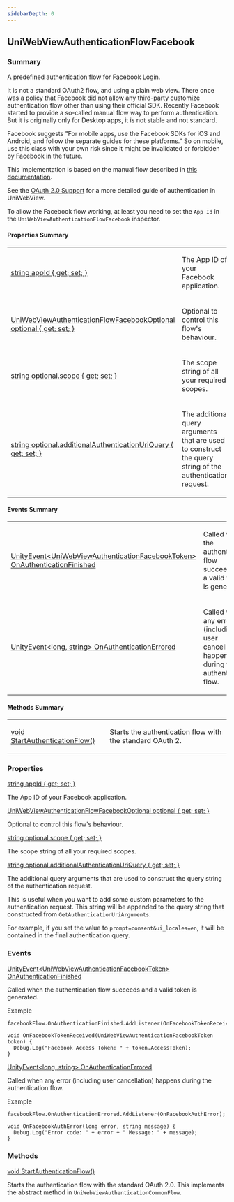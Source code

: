 ```yaml
---
sidebarDepth: 0
---
```


## UniWebViewAuthenticationFlowFacebook

### Summary

A predefined authentication flow for Facebook Login.

It is not a standard OAuth2 flow, and using a plain web view. There once was a policy that Facebook did not allow
any third-party customize authentication flow other than using their official SDK. Recently Facebook started to provide
a so-called manual flow way to perform authentication. But it is originally only for Desktop apps, it is not stable
and not standard.

Facebook suggests "For mobile apps, use the Facebook SDKs for iOS and Android, and follow the separate guides for
these platforms." So on mobile, use this class with your own risk since it might be invalidated or forbidden by
Facebook in the future.

This implementation is based on the manual flow described in [this documentation](https://developers.facebook.com/docs/facebook-login/guides/advanced/manual-flow).

See the [OAuth 2.0 Support](/guide/oauth2.html) for a more detailed guide of authentication in UniWebView.

To allow the Facebook flow working, at least you need to set the `App Id` in the `UniWebViewAuthenticationFlowFacebook` inspector.

#### Properties Summary

<table>
<tr><td><div class='api-summary-heading'><a href='#appid'><span class='return-type'>string</span> appId { get; set; }</a></div></td><td><div class='simple-summary'>
<p>The App ID of your Facebook application.</p>
</div>
</td></tr><tr><td><div class='api-summary-heading'><a href='#optional'><span class='return-type'>UniWebViewAuthenticationFlowFacebookOptional</span> optional { get; set; }</a></div></td><td><div class='simple-summary'>
<p>Optional to control this flow&#39;s behaviour.</p>
</div>
</td></tr><tr><td><div class='api-summary-heading'><a href='#optional.scope'><span class='return-type'>string</span> optional.scope { get; set; }</a></div></td><td><div class='simple-summary'>
<p>The scope string of all your required scopes.</p>
</div>
</td></tr><tr><td><div class='api-summary-heading'><a href='#optional.additionalauthenticationuriquery'><span class='return-type'>string</span> optional.additionalAuthenticationUriQuery { get; set; }</a></div></td><td><div class='simple-summary'>
<p>The additional query arguments that are used to construct the query string of the authentication request.</p>
</div>
</td></tr></table>

#### Events Summary

<table>
<tr><td><div class='api-summary-heading'><a href='#onauthenticationfinished'><span class='return-type'>UnityEvent&lt;UniWebViewAuthenticationFacebookToken&gt;</span> OnAuthenticationFinished</a></div></td><td><div class='simple-summary'>
<p>Called when the authentication flow succeeds and a valid token is generated.</p>
</div>
</td></tr><tr><td><div class='api-summary-heading'><a href='#onauthenticationerrored'><span class='return-type'>UnityEvent&lt;long, string&gt;</span> OnAuthenticationErrored</a></div></td><td><div class='simple-summary'>
<p>Called when any error (including user cancellation) happens during the authentication flow.</p>
</div>
</td></tr></table>

#### Methods Summary

<table>
<tr><td><div class='api-summary-heading'><a href='#startauthenticationflow'><span class='return-type'>void</span> StartAuthenticationFlow()</a></div></td><td><div class='simple-summary'>
<p>Starts the authentication flow with the standard OAuth 2.</p>
</div>
</td></tr></table>

### Properties

<div class='api-box property'>
  <div class="api-anchor" id='appid'></div><div class='api-heading' data-id='appid'><a href='#appid'><span class='return-type'>string</span> appId { get; set; }</a></div>
  <div class='api-body'>
    <div class='desc'>
      <div class='summary'>
<p>The App ID of your Facebook application.</p>
</div>
                </div>
  </div>
</div>
<div class='api-box property'>
  <div class="api-anchor" id='optional'></div><div class='api-heading' data-id='optional'><a href='#optional'><span class='return-type'>UniWebViewAuthenticationFlowFacebookOptional</span> optional { get; set; }</a></div>
  <div class='api-body'>
    <div class='desc'>
      <div class='summary'>
<p>Optional to control this flow&#39;s behaviour.</p>
</div>
                </div>
  </div>
</div>
<div class='api-box property'>
  <div class="api-anchor" id='optional.scope'></div><div class='api-heading' data-id='optional.scope'><a href='#optional.scope'><span class='return-type'>string</span> optional.scope { get; set; }</a></div>
  <div class='api-body'>
    <div class='desc'>
      <div class='summary'>
<p>The scope string of all your required scopes.</p>
</div>
                </div>
  </div>
</div>
<div class='api-box property'>
  <div class="api-anchor" id='optional.additionalauthenticationuriquery'></div><div class='api-heading' data-id='optional.additionalauthenticationuriquery'><a href='#optional.additionalauthenticationuriquery'><span class='return-type'>string</span> optional.additionalAuthenticationUriQuery { get; set; }</a></div>
  <div class='api-body'>
    <div class='desc'>
      <div class='summary'>
<p>The additional query arguments that are used to construct the query string of the authentication request.</p>
<p>This is useful when you want to add some custom parameters to the authentication request. This string will be 
appended to the query string that constructed from <code>GetAuthenticationUriArguments</code>. </p>
<p>For example, if you set the value to <code>prompt=consent&amp;ui_locales=en</code>, it will be contained in the final authentication 
query.</p>
</div>
                </div>
  </div>
</div>

### Events

<div class='api-box method'>
  <div class="api-anchor" id='onauthenticationfinished'></div><div class='api-heading' data-id='onauthenticationfinished'><a href='#onauthenticationfinished'><span class='return-type'>UnityEvent&lt;UniWebViewAuthenticationFacebookToken&gt;</span> OnAuthenticationFinished</a></div>
  <div class='api-body'>
    <div class='desc'>
      <div class='summary'>
<p>Called when the authentication flow succeeds and a valid token is generated.</p>
</div>
                        <div class='example'>
    <p class='example-title'>Example</p>
<div class="language-csharp extra-class">
<pre class="language-csharp"><code>facebookFlow<span class="token punctuation">.</span>OnAuthenticationFinished<span class="token punctuation">.</span><span class="token function">AddListener</span><span class="token punctuation">(</span>OnFacebookTokenReceived<span class="token punctuation">)</span>
<span />
<span class="token return-type class-name"><span class="token keyword">void</span></span> <span class="token function">OnFacebookTokenReceived</span><span class="token punctuation">(</span><span class="token class-name">UniWebViewAuthenticationFacebookToken</span> token<span class="token punctuation">)</span> <span class="token punctuation">{</span>
  Debug<span class="token punctuation">.</span><span class="token function">Log</span><span class="token punctuation">(</span><span class="token string">"Facebook Access Token: "</span> <span class="token operator">+</span> token<span class="token punctuation">.</span>AccessToken<span class="token punctuation">)</span><span class="token punctuation">;</span>
<span class="token punctuation">}</span>
</code></pre>
</div>
</div>
    </div>
  </div>
</div>
<div class='api-box method'>
  <div class="api-anchor" id='onauthenticationerrored'></div><div class='api-heading' data-id='onauthenticationerrored'><a href='#onauthenticationerrored'><span class='return-type'>UnityEvent&lt;long, string&gt;</span> OnAuthenticationErrored</a></div>
  <div class='api-body'>
    <div class='desc'>
      <div class='summary'>
<p>Called when any error (including user cancellation) happens during the authentication flow.</p>
</div>
                        <div class='example'>
    <p class='example-title'>Example</p>
<div class="language-csharp extra-class">
<pre class="language-csharp"><code>facebookFlow<span class="token punctuation">.</span>OnAuthenticationErrored<span class="token punctuation">.</span><span class="token function">AddListener</span><span class="token punctuation">(</span>OnFacebookAuthError<span class="token punctuation">)</span><span class="token punctuation">;</span>
<span />
<span class="token return-type class-name"><span class="token keyword">void</span></span> <span class="token function">OnFacebookAuthError</span><span class="token punctuation">(</span><span class="token class-name"><span class="token keyword">long</span></span> error<span class="token punctuation">,</span> <span class="token class-name"><span class="token keyword">string</span></span> message<span class="token punctuation">)</span> <span class="token punctuation">{</span>
  Debug<span class="token punctuation">.</span><span class="token function">Log</span><span class="token punctuation">(</span><span class="token string">"Error code: "</span> <span class="token operator">+</span> error <span class="token operator">+</span> <span class="token string">" Message: "</span> <span class="token operator">+</span> message<span class="token punctuation">)</span><span class="token punctuation">;</span>
<span class="token punctuation">}</span>
</code></pre>
</div>
</div>
    </div>
  </div>
</div>

### Methods

<div class='api-box method'>
  <div class="api-anchor" id='startauthenticationflow'></div><div class='api-heading' data-id='startauthenticationflow'><a href='#startauthenticationflow'><span class='return-type'>void</span> StartAuthenticationFlow()</a></div>
  <div class='api-body'>
    <div class='desc'>
      <div class='summary'>
<p>Starts the authentication flow with the standard OAuth 2.0.
This implements the abstract method in <code>UniWebViewAuthenticationCommonFlow</code>.</p>
</div>
                            </div>
  </div>
</div>

